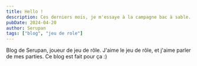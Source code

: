 ```yaml
---
title: Hello !
description: Ces derniers mois, je m'essaye à la campagne bac à sable. L'année dernière j'ai préparé une campagne...
pubDate: 2024-04-20
author: Serupan
tags: ["blog", "jeu de role"]
---
```


Blog de Serupan, joueur de jeu de rôle. J'aime le jeu de rôle, et j'aime parler de mes parties. Ce blog est fait pour ça :)
